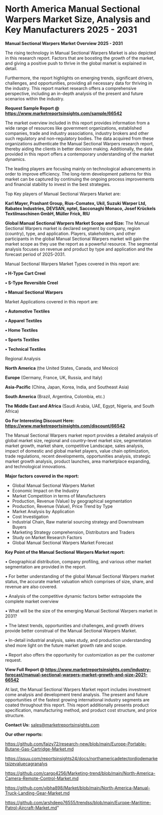# North America Manual Sectional Warpers Market Size, Analysis and Key Manufacturers 2025 - 2031

<Strong> Manual Sectional Warpers Market Overview 2025 - 2031</strong>

The rising technology in Manual Sectional Warpers Market is also depicted in this research report. Factors that are boosting the growth of the market, and giving a positive push to thrive in the global market is explained in detail.

Furthermore, the report highlights on emerging trends, significant drivers, challenges, and opportunities, providing all necessary data for thriving in the industry. This report market research offers a comprehensive perspective, including an in-depth analysis of the present and future scenarios within the industry.

<strong>Request Sample Report @ <a href=https://www.marketreportsinsights.com/sample/66542>https://www.marketreportsinsights.com/sample/66542</a></strong>

The market overview included in this report provides information from a wide range of resources like government organizations, established companies, trade and industry associations, industry brokers and other such regulatory and non-regulatory bodies. The data acquired from these organizations authenticate the Manual Sectional Warpers research report, thereby aiding the clients in better decision making. Additionally, the data provided in this report offers a contemporary understanding of the market dynamics.

The leading players are focusing mainly on technological advancements in order to improve efficiency. The long-term development patterns for this market can be captured by continuing the ongoing process improvements and financial stability to invest in the best strategies.

Top Key players of Manual Sectional Warpers Market are:

<strong>Karl Mayer, Prashant Group, Rius-Comatex, Ukil, Suzuki Warper Ltd, Rabatex Industries, DEVSAN, nptel, Sacconaghi Monaco, Josef Krückels Textilmaschinen GmbH, Müller Frick, RIU</strong>

<strong><b>Global Manual Sectional Warpers Market Scope and Size:</b></strong>
The Manual Sectional Warpers market is declared segment by company, region (country), type, and application. Players, stakeholders, and other participants in the global Manual Sectional Warpers market will gain the market scope as they use the report as a powerful resource. The segmental analysis focuses on revenue and product by type and application and the forecast period of 2025-2031.

Manual Sectional Warpers Market Types covered in this report are:

<strong>• H-Type Cart Creel 

• S-Type Reversible Creel 

• Manual Sectional Warpers</strong>

Market Applications covered in this report are:

<strong>• Automotive Textiles

• Apparel Textiles

• Home Textiles

• Sports Textiles

• Technical Textiles</strong> 

Regional Analysis

<strong>North America</strong> (the United States, Canada, and Mexico)

<strong>Europe</strong> (Germany, France, UK, Russia, and Italy)

<strong>Asia-Pacific</strong> (China, Japan, Korea, India, and Southeast Asia)

<strong>South America</strong> (Brazil, Argentina, Colombia, etc.)

<strong>The Middle East and Africa</strong> (Saudi Arabia, UAE, Egypt, Nigeria, and South Africa)

<strong>Go For Interesting Discount Here: <a href=https://www.marketreportsinsights.com/discount/66542>https://www.marketreportsinsights.com/discount/66542</a></strong>

The Manual Sectional Warpers market report provides a detailed analysis of global market size, regional and country-level market size, segmentation market growth, market share, competitive Landscape, sales analysis, impact of domestic and global market players, value chain optimization, trade regulations, recent developments, opportunities analysis, strategic market growth analysis, product launches, area marketplace expanding, and technological innovations.

<strong><b>Major factors covered in the report:</b></strong>
<ul>
  <li>Global Manual Sectional Warpers Market </li>
  <li>Economic Impact on the Industry</li>
  <li>Market Competition in terms of Manufacturers</li>
  <li>Production, Revenue (Value) by geographical segmentation</li>
  <li>Production, Revenue (Value), Price Trend by Type</li>
  <li>Market Analysis by Application</li>
  <li>Cost Investigation</li>
  <li>Industrial Chain, Raw material sourcing strategy and Downstream Buyers</li>
  <li>Marketing Strategy comprehension, Distributors and Traders</li>
  <li>Study on Market Research Factors</li>
  <li>Global Manual Sectional Warpers Market Forecast</li>
</ul>

<strong><b>Key Point of the Manual Sectional Warpers Market report:</b></strong>

• Geographical distribution, company profiling, and various other market segmentation are provided in the report.

• For better understanding of the global Manual Sectional Warpers market status, the accurate market valuation which comprises of size, share, and revenue are also covered.

• Analysis of the competitive dynamic factors better extrapolate the complete market overview

• What will be the size of the emerging Manual Sectional Warpers market in 2031?

• The latest trends, opportunities and challenges, and growth drivers provide better construal of the Manual Sectional Warpers Market.

• In-detail industrial analysis, sales study, and production understanding shed more light on the future market growth rate and scope.

• Report also offers the opportunity for customization as per the customer request.

<strong><b>View Full Report @ <a href=https://www.marketreportsinsights.com/industry-forecast/manual-sectional-warpers-market-growth-and-size-2021-66542>https://www.marketreportsinsights.com/industry-forecast/manual-sectional-warpers-market-growth-and-size-2021-66542</a></b></strong>


At last, the Manual Sectional Warpers Market report includes investment come analysis and development trend analysis. The present and future opportunities of the fastest growing international industry segments are coated throughout this report. This report additionally presents product specification, manufacturing method, and product cost structure, and price structure.

<strong>Contact Us:</strong>
sales@marketreportsinsights.com

<strong>Our other reports:</strong>

<a href=https://github.com/faizy72/research-new/blob/main/Europe-Portable-Butane-Gas-Cartridge-Market.md>https://github.com/faizy72/research-new/blob/main/Europe-Portable-Butane-Gas-Cartridge-Market.md</a>

<a href=https://issuu.com/reportsinsights24/docs/northamericadetectordiodemarketsizevaluecagranalys>https://issuu.com/reportsinsights24/docs/northamericadetectordiodemarketsizevaluecagranalys</a>

<a href=https://github.com/cargo4256/Marketing-trend/blob/main/North-America-Camera-Remote-Control-Market.md>https://github.com/cargo4256/Marketing-trend/blob/main/North-America-Camera-Remote-Control-Market.md</a>

<a href=https://github.com/vibha898/Market/blob/main/North-America-Manual-Truck-Landing-Gear-Market.md>https://github.com/vibha898/Market/blob/main/North-America-Manual-Truck-Landing-Gear-Market.md</a>

<a href=https://github.com/arshdeep76555/trendss/blob/main/Europe-Maritime-Patrol-Aircraft-Market.md>https://github.com/arshdeep76555/trendss/blob/main/Europe-Maritime-Patrol-Aircraft-Market.md</a>"
